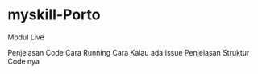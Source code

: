 # myskill-Porto
Modul Live


Penjelasan Code
Cara Running
Cara Kalau ada Issue
Penjelasan Struktur Code nya
